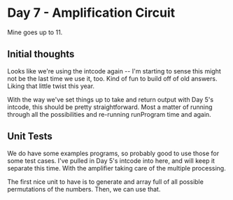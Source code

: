 # Day 7 - Amplification Circuit

Mine goes up to 11.

## Initial thoughts

Looks like we're using the intcode again -- I'm starting to sense this might not be the last time we use it, too. Kind of fun to build off of old answers. Liking that little twist this year.

With the way we've set things up to take and return output with Day 5's intcode, this should be pretty straightforward. Most a matter of running through all the possibilities and re-running runProgram time and again.

## Unit Tests

We do have some examples programs, so probably good to use those for some test cases. I've pulled in Day 5's intcode into here, and will keep it separate this time. With the amplifier taking care of the multiple processing.

The first nice unit to have is to generate and array full of all possible permutations of the numbers. Then, we can use that.

